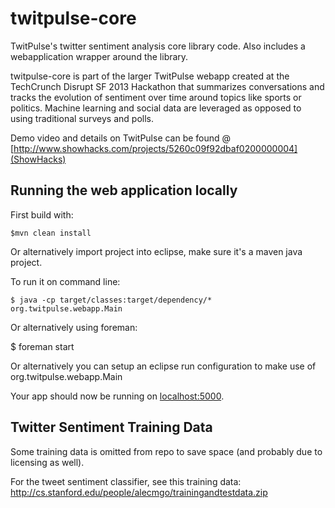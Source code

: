 twitpulse-core
==============

TwitPulse's twitter sentiment analysis core library code. Also includes a webapplication wrapper around the library. 

twitpulse-core is part of the larger TwitPulse webapp created at the TechCrunch Disrupt SF 2013 Hackathon that summarizes conversations and tracks the evolution of sentiment over time around topics like sports or politics. Machine learning and social data are leveraged as opposed to using traditional surveys and polls.

Demo video and details on TwitPulse can be found @ [http://www.showhacks.com/projects/5260c09f92dbaf0200000004](ShowHacks)

## Running the web application locally

First build with:

    $mvn clean install
    
Or alternatively import project into eclipse, make sure it's a maven java project.


To run it on command line:

    $ java -cp target/classes:target/dependency/* org.twitpulse.webapp.Main

Or alternatively using foreman:

   $ foreman start
   
Or alternatively you can setup an eclipse run configuration to make use of org.twitpulse.webapp.Main

Your app should now be running on [localhost:5000](http://localhost:5000/).

## Twitter Sentiment Training Data

Some training data is omitted from repo to save space (and probably due to licensing as well). 

For the tweet sentiment classifier, see this training data:
http://cs.stanford.edu/people/alecmgo/trainingandtestdata.zip

